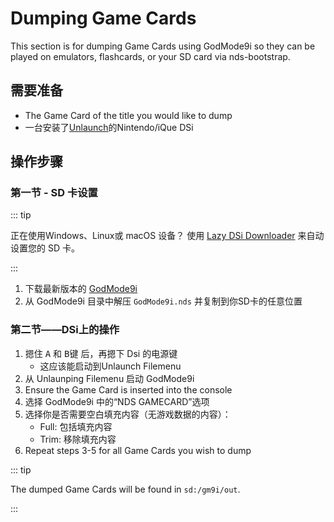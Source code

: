 ---
---

# Dumping Game Cards

This section is for dumping Game Cards using GodMode9i so they can be played on emulators, flashcards, or your SD card via nds-bootstrap.

## 需要准备
- The Game Card of the title you would like to dump
- 一台安装了[Unlaunch](installing-unlaunch)的Nintendo/iQue DSi

## 操作步骤
### 第一节 - SD 卡设置

::: tip

正在使用Windows、Linux或 macOS 设备？ 使用 [Lazy DSi Downloader](lazy-dsi-downloader) 来自动设置您的 SD 卡。

:::

1. 下载最新版本的 [GodMode9i](https://github.com/DS-Homebrew/GodMode9i/releases)
1. 从 GodMode9i 目录中解压 `GodMode9i.nds` 并复制到你SD卡的任意位置

### 第二节——DSi上的操作
1. 摁住 <kbd class="face">A</kbd> 和 <kbd class="face">B</kbd>键 后，再摁下 Dsi 的电源键
   - 这应该能启动到Unlaunch Filemenu
1. 从 Unlaunping Filemenu 启动 GodMode9i
1. Ensure the Game Card is inserted into the console
1. 选择 GodMode9i 中的“NDS GAMECARD”选项
1. 选择你是否需要空白填充内容（无游戏数据的内容）：
   - Full: 包括填充内容
   - Trim: 移除填充内容
1. Repeat steps 3-5 for all Game Cards you wish to dump

::: tip

The dumped Game Cards will be found in `sd:/gm9i/out`.

:::
